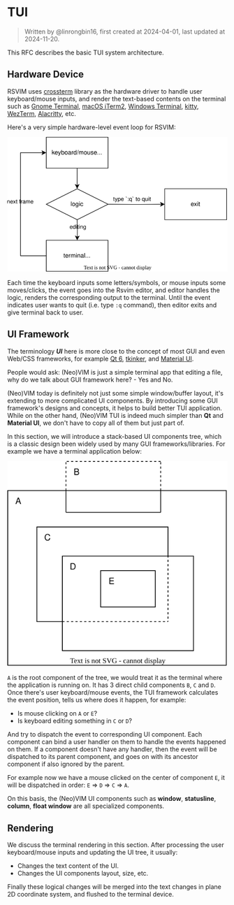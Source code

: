 # TUI

> Written by @linrongbin16, first created at 2024-04-01, last updated at 2024-11-20.

This RFC describes the basic TUI system architecture.

## Hardware Device

RSVIM uses [crossterm](https://crates.io/crates/crossterm) library as the hardware driver to handle user keyboard/mouse inputs, and render the text-based contents on the terminal such as [Gnome Terminal](https://en.wikipedia.org/wiki/GNOME_Terminal), [macOS iTerm2](https://iterm2.com/), [Windows Terminal](https://aka.ms/terminal), [kitty](https://sw.kovidgoyal.net/kitty/), [WezTerm](https://wezfurlong.org/wezterm/index.html), [Alacritty](https://alacritty.org/), etc.

Here's a very simple hardware-level event loop for RSVIM:

![1](images/1-TUI.1.drawio.svg)

Each time the keyboard inputs some letters/symbols, or mouse inputs some moves/clicks, the event goes into the Rsvim editor, and editor handles the logic, renders the corresponding output to the terminal. Until the event indicates user wants to quit (i.e. type `:q` command), then editor exits and give terminal back to user.

## UI Framework

The terminology _**UI**_ here is more close to the concept of most GUI and even Web/CSS frameworks, for example [Qt 6](https://doc.qt.io/qt-6/index.html), [tkinker](https://docs.python.org/3/library/tkinter.html#module-tkinter), and [Material UI](https://mui.com/material-ui/).

People would ask: (Neo)VIM is just a simple terminal app that editing a file, why do we talk about GUI framework here? - Yes and No.

(Neo)VIM today is definitely not just some simple window/buffer layout, it's extending to more complicated UI components. By introducing some GUI framework's designs and concepts, it helps to build better TUI application. While on the other hand, (Neo)VIM TUI is indeed much simpler than **Qt** and **Material UI**, we don't have to copy all of them but just part of.

In this section, we will introduce a stack-based UI components tree, which is a classic design been widely used by many GUI frameworks/libraries. For example we have a terminal application below:

![2](images/1-TUI.2.drawio.svg)

`A` is the root component of the tree, we would treat it as the terminal where the application is running on. It has 3 direct child components `B`, `C` and `D`. Once there's user keyboard/mouse events, the TUI framework calculates the event position, tells us where does it happen, for example:

- Is mouse clicking on `A` or `E`?
- Is keyboard editing something in `C` or `D`?

And try to dispatch the event to corresponding UI component. Each component can bind a user handler on them to handle the events happened on them. If a component doesn't have any handler, then the event will be dispatched to its parent component, and goes on with its ancestor component if also ignored by the parent.

For example now we have a mouse clicked on the center of component `E`, it will be dispatched in order: `E` => `D` => `C` => `A`.

On this basis, the (Neo)VIM UI components such as **window**, **statusline**, **column**, **float window** are all specialized components.

## Rendering

We discuss the terminal rendering in this section. After processing the user keyboard/mouse inputs and updating the UI tree, it usually:

- Changes the text content of the UI.
- Changes the UI components layout, size, etc.

Finally these logical changes will be merged into the text changes in plane 2D coordinate system, and flushed to the terminal device.
